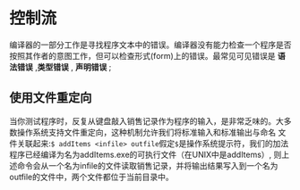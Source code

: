 # 控制流
编译器的一部分工作是寻找程序文本中的错误。编译器没有能力检查一个程序是否按照其作者的意图工作，但可以检查形式(form)上的错误。最常见可见错误是
**语法错误** ,**类型错误** , **声明错误** ;

## 使用文件重定向
当你测试程序时，反复从键盘敲入销售记录作为程序的输入，是非常乏味的。大多数操作系统支持文件重定向，这种机制允许我们将标准输入和标准输出与命名
文件关联起来:`$ addItems <infile> outfile`假定`$`是操作系统提示符，我们的加法程序已经编译为名为addItems.exe的可执行文件（在UNIX中是addItems）,
则上述命令会从一个名为infile的文件读取销售记录，并将输出结果写入到一个名为outfile的文件中，两个文件都位于当前目录中。  
